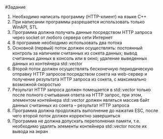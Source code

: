 #Задание
1.	Необходимо написать программу (HTTP-клиент) на языке C++<br> 
2.	При написании программы разрешается использовать только WinAPI, STL<br> 
3.	Программа должна получать данные посредством HTTP запроса через socket от любого сервера сети Интернет<br> 
4.	В программе необходимо использовать два потока<br> 
5.	Основной (первый) поток должен осуществлять: постоянный контроль за наличием считанных из сокета данных; вывод считанных данных в консоль или в окно; удаление выведенных данных из контейнера std::vector<br> 
6.	Второй поток должен осуществлять бесконечную периодическую отправку HTTP запросов посредством сокета на web-сервер и получение результата HTTP запроса из сокета, с максимально возможной скоростью<br> 
7.	Результат HTTP запроса должен помещается в std::vector только после полного считывания ответа на HTTP запрос, при этом, элементом контейнера std::vector должен являться массив байт данных считанных из сокета – результат HTTP запроса<br> 
8.	Программа должна продолжать выполнение до нажатия ESC, после чего второй поток должен корректно завершиться<br> 
9.	Программа не должна допускать переполнения памяти, т.е. необходимо удалять элементы контейнера std::vector после их вывода на экран<br> 
